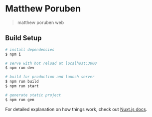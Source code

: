 # Matthew Poruben

> matthew poruben web

## Build Setup

```bash
# install dependencies
$ npm i

# serve with hot reload at localhost:3000
$ npm run dev

# build for production and launch server
$ npm run build
$ npm run start

# generate static project
$ npm run gen
```

For detailed explanation on how things work, check out [Nuxt.js docs](https://nuxtjs.org).
